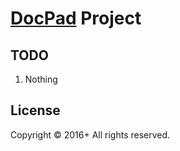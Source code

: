 # [DocPad](http://docpad.org) Project

## TODO
1. Nothing

## License
Copyright &copy; 2016+ All rights reserved.